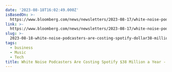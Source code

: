 ```yaml
---
date: '2023-08-18T16:02:49.000Z'
isBasedOn: >-
  https://www.bloomberg.com/news/newsletters/2023-08-17/white-noise-podcasters-are-costing-spotify-38-million-a-year
link: >-
  https://www.bloomberg.com/news/newsletters/2023-08-17/white-noise-podcasters-are-costing-spotify-38-million-a-year
slug: >-
  2023-08-18-white-noise-podcasters-are-costing-spotify-dollar38-million-a-year-bloomberg
tags:
  - business
  - Music
  - Tech
title: White Noise Podcasters Are Costing Spotify $38 Million a Year - Bloomberg
---
```


